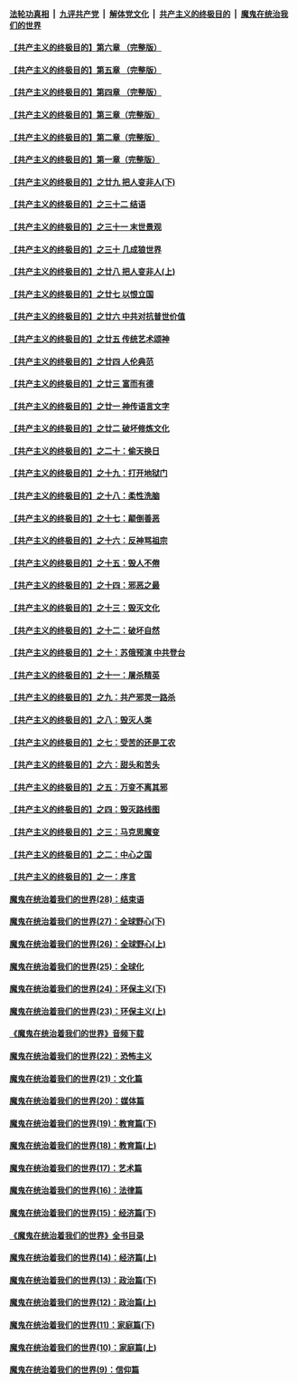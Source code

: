 ####  [法轮功真相](../../../../basic/blob/master/README.md?t=05201231) &nbsp;|&nbsp; [九评共产党](../../../../9ping.md/blob/master/README.md?t=05201231) &nbsp;|&nbsp; [解体党文化](../../../../jtdwh.md/blob/master/README.md?t=05201231)  &nbsp;|&nbsp; [共产主义的终极目的](../../../../gczydzjmd.md/blob/master/README.md?t=05201231) &nbsp;|&nbsp; [魔鬼在统治我们的世界](../../../../mgztzwmdsj.md/blob/master/README.md?t=05201231) 

#### [【共产主义的终极目的】第六章 （完整版）](../pages/nsc422/n11428913.md?t=05201231) 

#### [【共产主义的终极目的】第五章 （完整版）](../pages/nsc422/n11428912.md?t=05201231) 

#### [【共产主义的终极目的】第四章 （完整版）](../pages/nsc422/n11428907.md?t=05201231) 

#### [【共产主义的终极目的】第三章（完整版）](../pages/nsc422/n11428848.md?t=05201231) 

#### [【共产主义的终极目的】第二章（完整版）](../pages/nsc422/n11428831.md?t=05201231) 

#### [【共产主义的终极目的】第一章（完整版）](../pages/nsc422/n11417651.md?t=05201231) 

#### [【共产主义的终极目的】之廿九 把人变非人(下)](../pages/nsc422/n11344140.md?t=05201231) 

#### [【共产主义的终极目的】之三十二 结语](../pages/nsc422/n11360535.md?t=05201231) 

#### [【共产主义的终极目的】之三十一 末世景观](../pages/nsc422/n11351129.md?t=05201231) 

#### [【共产主义的终极目的】之三十 几成狼世界](../pages/nsc422/n11348280.md?t=05201231) 

#### [【共产主义的终极目的】之廿八 把人变非人(上)](../pages/nsc422/n11340492.md?t=05201231) 

#### [【共产主义的终极目的】之廿七 以恨立国](../pages/nsc422/n11336944.md?t=05201231) 

#### [【共产主义的终极目的】之廿六 中共对抗普世价值](../pages/nsc422/n11324785.md?t=05201231) 

#### [【共产主义的终极目的】之廿五 传统艺术颂神](../pages/nsc422/n11296396.md?t=05201231) 

#### [【共产主义的终极目的】之廿四 人伦典范](../pages/nsc422/n11296397.md?t=05201231) 

#### [【共产主义的终极目的】之廿三 富而有德](../pages/nsc422/n11283598.md?t=05201231) 

#### [【共产主义的终极目的】之廿一 神传语言文字](../pages/nsc422/n11263265.md?t=05201231) 

#### [【共产主义的终极目的】之廿二 破坏修炼文化](../pages/nsc422/n11245728.md?t=05201231) 

#### [【共产主义的终极目的】之二十：偷天换日](../pages/nsc422/n11238846.md?t=05201231) 

#### [【共产主义的终极目的】之十九：打开地狱门](../pages/nsc422/n11206376.md?t=05201231) 

#### [【共产主义的终极目的】之十八：柔性洗脑](../pages/nsc422/n11199994.md?t=05201231) 

#### [【共产主义的终极目的】之十七：颠倒善恶](../pages/nsc422/n11179782.md?t=05201231) 

#### [【共产主义的终极目的】之十六：反神骂祖宗](../pages/nsc422/n11166798.md?t=05201231) 

#### [【共产主义的终极目的】之十五：毁人不倦](../pages/nsc422/n11166792.md?t=05201231) 

#### [【共产主义的终极目的】之十四：邪恶之最](../pages/nsc422/n11150249.md?t=05201231) 

#### [【共产主义的终极目的】之十三：毁灭文化](../pages/nsc422/n11135227.md?t=05201231) 

#### [【共产主义的终极目的】之十二：破坏自然](../pages/nsc422/n11135214.md?t=05201231) 

#### [【共产主义的终极目的】之十：苏俄预演 中共登台](../pages/nsc422/n11118424.md?t=05201231) 

#### [【共产主义的终极目的】之十一：屠杀精英](../pages/nsc422/n11118442.md?t=05201231) 

#### [【共产主义的终极目的】之九：共产邪灵一路杀](../pages/nsc422/n11114139.md?t=05201231) 

#### [【共产主义的终极目的】之八：毁灭人类](../pages/nsc422/n11108503.md?t=05201231) 

#### [【共产主义的终极目的】之七：受苦的还是工农](../pages/nsc422/n11101809.md?t=05201231) 

#### [【共产主义的终极目的】之六：甜头和苦头](../pages/nsc422/n11096971.md?t=05201231) 

#### [【共产主义的终极目的】之五：万变不离其邪](../pages/nsc422/n11091285.md?t=05201231) 

#### [【共产主义的终极目的】之四：毁灭路线图](../pages/nsc422/n11086284.md?t=05201231) 

#### [【共产主义的终极目的】之三：马克思魔变](../pages/nsc422/n11061941.md?t=05201231) 

#### [【共产主义的终极目的】之二：中心之国](../pages/nsc422/n11047728.md?t=05201231) 

#### [【共产主义的终极目的】之一：序言](../pages/nsc422/n11086077.md?t=05201231) 

#### [魔鬼在统治着我们的世界(28)：结束语](../pages/nsc422/n10936246.md?t=05201231) 

#### [魔鬼在统治着我们的世界(27)：全球野心(下)](../pages/nsc422/n10928319.md?t=05201231) 

#### [魔鬼在统治着我们的世界(26)：全球野心(上)](../pages/nsc422/n10900318.md?t=05201231) 

#### [魔鬼在统治着我们的世界(25)：全球化](../pages/nsc422/n10788205.md?t=05201231) 

#### [魔鬼在统治着我们的世界(24)：环保主义(下)](../pages/nsc422/n10695307.md?t=05201231) 

#### [魔鬼在统治着我们的世界(23)：环保主义(上)](../pages/nsc422/n10688613.md?t=05201231) 

#### [《魔鬼在统治着我们的世界》音频下载](../pages/nsc422/n10635553.md?t=05201231) 

#### [魔鬼在统治着我们的世界(22)：恐怖主义](../pages/nsc422/n10614727.md?t=05201231) 

#### [魔鬼在统治着我们的世界(21)：文化篇](../pages/nsc422/n10597706.md?t=05201231) 

#### [魔鬼在统治着我们的世界(20)：媒体篇](../pages/nsc422/n10586579.md?t=05201231) 

#### [魔鬼在统治着我们的世界(19)：教育篇(下)](../pages/nsc422/n10564808.md?t=05201231) 

#### [魔鬼在统治着我们的世界(18)：教育篇(上)](../pages/nsc422/n10526970.md?t=05201231) 

#### [魔鬼在统治着我们的世界(17)：艺术篇](../pages/nsc422/n10499093.md?t=05201231) 

#### [魔鬼在统治着我们的世界(16)：法律篇](../pages/nsc422/n10485969.md?t=05201231) 

#### [魔鬼在统治着我们的世界(15)：经济篇(下)](../pages/nsc422/n10469975.md?t=05201231) 

#### [《魔鬼在统治着我们的世界》全书目录](../pages/nsc422/n10464261.md?t=05201231) 

#### [魔鬼在统治着我们的世界(14)：经济篇(上)](../pages/nsc422/n10457370.md?t=05201231) 

#### [魔鬼在统治着我们的世界(13)：政治篇(下)](../pages/nsc422/n10448270.md?t=05201231) 

#### [魔鬼在统治着我们的世界(12)：政治篇(上)](../pages/nsc422/n10444576.md?t=05201231) 

#### [魔鬼在统治着我们的世界(11)：家庭篇(下)](../pages/nsc422/n10440961.md?t=05201231) 

#### [魔鬼在统治着我们的世界(10)：家庭篇(上)](../pages/nsc422/n10435448.md?t=05201231) 

#### [魔鬼在统治着我们的世界(9)：信仰篇](../pages/nsc422/n10432159.md?t=05201231) 

